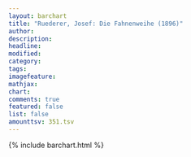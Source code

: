 ```yaml
---
layout: barchart
title: "Ruederer, Josef: Die Fahnenweihe (1896)"
author:
description:
headline:
modified:
category:
tags:
imagefeature: 
mathjax: 
chart: 
comments: true
featured: false
list: false
amounttsv: 351.tsv
---
```

{% include barchart.html %}
